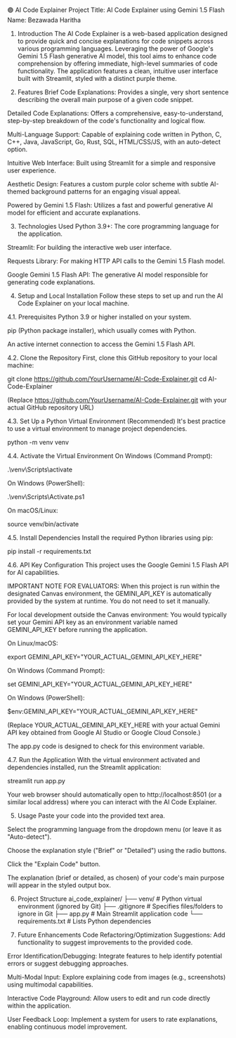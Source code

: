 🟣 AI Code Explainer
Project Title: AI Code Explainer using Gemini 1.5 Flash
Name: Bezawada Haritha
1. Introduction
The AI Code Explainer is a web-based application designed to provide quick and concise explanations for code snippets across various programming languages. Leveraging the power of Google's Gemini 1.5 Flash generative AI model, this tool aims to enhance code comprehension by offering immediate, high-level summaries of code functionality. The application features a clean, intuitive user interface built with Streamlit, styled with a distinct purple theme.

2. Features
Brief Code Explanations: Provides a single, very short sentence describing the overall main purpose of a given code snippet.

Detailed Code Explanations: Offers a comprehensive, easy-to-understand, step-by-step breakdown of the code's functionality and logical flow.

Multi-Language Support: Capable of explaining code written in Python, C, C++, Java, JavaScript, Go, Rust, SQL, HTML/CSS/JS, with an auto-detect option.

Intuitive Web Interface: Built using Streamlit for a simple and responsive user experience.

Aesthetic Design: Features a custom purple color scheme with subtle AI-themed background patterns for an engaging visual appeal.

Powered by Gemini 1.5 Flash: Utilizes a fast and powerful generative AI model for efficient and accurate explanations.

3. Technologies Used
Python 3.9+: The core programming language for the application.

Streamlit: For building the interactive web user interface.

Requests Library: For making HTTP API calls to the Gemini 1.5 Flash model.

Google Gemini 1.5 Flash API: The generative AI model responsible for generating code explanations.

4. Setup and Local Installation
Follow these steps to set up and run the AI Code Explainer on your local machine.

4.1. Prerequisites
Python 3.9 or higher installed on your system.

pip (Python package installer), which usually comes with Python.

An active internet connection to access the Gemini 1.5 Flash API.

4.2. Clone the Repository
First, clone this GitHub repository to your local machine:

git clone https://github.com/YourUsername/AI-Code-Explainer.git
cd AI-Code-Explainer

(Replace https://github.com/YourUsername/AI-Code-Explainer.git with your actual GitHub repository URL)

4.3. Set Up a Python Virtual Environment (Recommended)
It's best practice to use a virtual environment to manage project dependencies.

python -m venv venv

4.4. Activate the Virtual Environment
On Windows (Command Prompt):

.\venv\Scripts\activate

On Windows (PowerShell):

.\venv\Scripts\Activate.ps1

On macOS/Linux:

source venv/bin/activate

4.5. Install Dependencies
Install the required Python libraries using pip:

pip install -r requirements.txt

4.6. API Key Configuration
This project uses the Google Gemini 1.5 Flash API for AI capabilities.

IMPORTANT NOTE FOR EVALUATORS:
When this project is run within the designated Canvas environment, the GEMINI_API_KEY is automatically provided by the system at runtime. You do not need to set it manually.

For local development outside the Canvas environment:
You would typically set your Gemini API key as an environment variable named GEMINI_API_KEY before running the application.

On Linux/macOS:

export GEMINI_API_KEY="YOUR_ACTUAL_GEMINI_API_KEY_HERE"

On Windows (Command Prompt):

set GEMINI_API_KEY="YOUR_ACTUAL_GEMINI_API_KEY_HERE"

On Windows (PowerShell):

$env:GEMINI_API_KEY="YOUR_ACTUAL_GEMINI_API_KEY_HERE"

(Replace YOUR_ACTUAL_GEMINI_API_KEY_HERE with your actual Gemini API key obtained from Google AI Studio or Google Cloud Console.)

The app.py code is designed to check for this environment variable.

4.7. Run the Application
With the virtual environment activated and dependencies installed, run the Streamlit application:

streamlit run app.py

Your web browser should automatically open to http://localhost:8501 (or a similar local address) where you can interact with the AI Code Explainer.

5. Usage
Paste your code into the provided text area.

Select the programming language from the dropdown menu (or leave it as "Auto-detect").

Choose the explanation style ("Brief" or "Detailed") using the radio buttons.

Click the "Explain Code" button.

The explanation (brief or detailed, as chosen) of your code's main purpose will appear in the styled output box.

6. Project Structure
ai_code_explainer/
├── venv/                   # Python virtual environment (ignored by Git)
├── .gitignore              # Specifies files/folders to ignore in Git
├── app.py                  # Main Streamlit application code
└── requirements.txt        # Lists Python dependencies

7. Future Enhancements
Code Refactoring/Optimization Suggestions: Add functionality to suggest improvements to the provided code.

Error Identification/Debugging: Integrate features to help identify potential errors or suggest debugging approaches.

Multi-Modal Input: Explore explaining code from images (e.g., screenshots) using multimodal capabilities.

Interactive Code Playground: Allow users to edit and run code directly within the application.

User Feedback Loop: Implement a system for users to rate explanations, enabling continuous model improvement.

